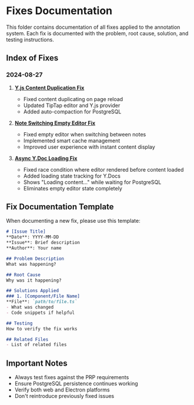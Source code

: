 # Fixes Documentation

This folder contains documentation of all fixes applied to the annotation system. Each fix is documented with the problem, root cause, solution, and testing instructions.

## Index of Fixes

### 2024-08-27
1. **[Y.js Content Duplication Fix](./2024-08-27-yjs-duplication-fix.md)**
   - Fixed content duplicating on page reload
   - Updated TipTap editor and Y.js provider
   - Added auto-compaction for PostgreSQL

2. **[Note Switching Empty Editor Fix](./2024-08-27-note-switching-fix.md)**
   - Fixed empty editor when switching between notes
   - Implemented smart cache management
   - Improved user experience with instant content display

3. **[Async Y.Doc Loading Fix](./2024-08-27-async-loading-fix.md)**
   - Fixed race condition where editor rendered before content loaded
   - Added loading state tracking for Y.Docs
   - Shows "Loading content..." while waiting for PostgreSQL
   - Eliminates empty editor state completely

## Fix Documentation Template

When documenting a new fix, please use this template:

```markdown
# [Issue Title]
**Date**: YYYY-MM-DD  
**Issue**: Brief description  
**Author**: Your name

## Problem Description
What was happening?

## Root Cause
Why was it happening?

## Solutions Applied
### 1. [Component/File Name]
**File**: `path/to/file.ts`
- What was changed
- Code snippets if helpful

## Testing
How to verify the fix works

## Related Files
- List of related files
```

## Important Notes
- Always test fixes against the PRP requirements
- Ensure PostgreSQL persistence continues working
- Verify both web and Electron platforms
- Don't reintroduce previously fixed issues